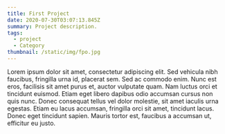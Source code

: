 ```yaml
---
title: First Project
date: 2020-07-30T03:07:13.845Z
summary: Project description.
tags:
  - project
  - Category
thumbnail: /static/img/fpo.jpg
---
```

Lorem ipsum dolor sit amet, consectetur adipiscing elit. Sed vehicula nibh faucibus, fringilla urna id, placerat sem. Sed ac commodo enim. Nunc est eros, facilisis sit amet purus et, auctor vulputate quam. Nam luctus orci et tincidunt euismod. Etiam eget libero dapibus odio accumsan cursus non quis nunc. Donec consequat tellus vel dolor molestie, sit amet iaculis urna egestas. Etiam eu lacus accumsan, fringilla orci sit amet, tincidunt lacus. Donec eget tincidunt sapien. Mauris tortor est, faucibus a accumsan ut, efficitur eu justo.